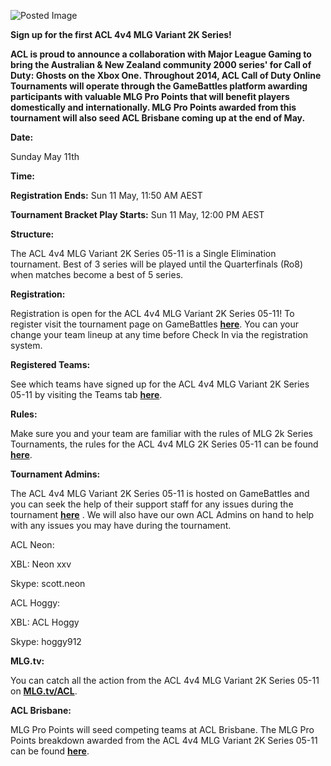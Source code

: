 ![Posted Image](http://i.imgur.com/u8KXzPx.jpg?1?8685)





**Sign up for the first ACL 4v4 MLG Variant 2K Series!**





**ACL is proud to announce a collaboration with Major League Gaming to bring the Australian & New Zealand community 2000 series' for Call of Duty: Ghosts on the Xbox One. Throughout 2014, ACL Call of Duty Online Tournaments will operate through the GameBattles platform awarding participants with valuable MLG Pro Points that will benefit players domestically and internationally. MLG Pro Points awarded from this tournament will also seed ACL Brisbane coming up at the end of May.**





**Date:**


Sunday May 11th






**Time:**



**Registration Ends:**
 Sun 11 May, 11:50 AM AEST



**Tournament Bracket Play Starts:**
 Sun 11 May, 12:00 PM AEST






**Structure:**


The ACL 4v4 MLG Variant 2K Series 05-11 is a Single Elimination tournament. Best of 3 series will be played until the Quarterfinals (Ro8) when matches become a best of 5 series. 






**Registration:**


Registration is open for the ACL 4v4 MLG Variant 2K Series 05-11! To register visit the tournament page on GameBattles 
**[here](http://gamebattles.majorleaguegaming.com/xboxone/call-of-duty-ghosts/tournament/acl-4v4-mlg-variant-2k-series-/)**. You can your change your team lineup at any time before Check In via the registration system. 






**Registered Teams:**


See which teams have signed up for the ACL 4v4 MLG Variant 2K Series 05-11 by visiting the Teams tab 
**[here](http://gamebattles.majorleaguegaming.com/xboxone/call-of-duty-ghosts/tournament/acl-4v4-mlg-variant-2k-series-/teams)**.






**Rules:**


Make sure you and your team are familiar with the rules of MLG 2k Series Tournaments, the rules for the ACL 4v4 MLG 2K Series 05-11 can be found 
**[here](http://gamebattles.majorleaguegaming.com/xboxone/call-of-duty-ghosts/tournament/acl-4v4-mlg-variant-2k-series-/rules)**.






**Tournament Admins:**


The ACL 4v4 MLG Variant 2K Series 05-11 is hosted on GameBattles and you can seek the help of their support staff for any issues during the tournament 
**[here](http://gamebattles.majorleaguegaming.com/xboxone/call-of-duty-ghosts/tournament/acl-4v4-mlg-variant-2k-series-/support)**
. We will also have our own ACL Admins on hand to help with any issues you may have during the tournament.






ACL Neon: 


XBL: Neon xxv


Skype: scott.neon






ACL Hoggy:

XBL: ACL Hoggy


Skype: hoggy912






**MLG.tv:**


You can catch all the action from the ACL 4v4 MLG Variant 2K Series 05-11 on 
**[MLG.tv/ACL](http://tv.majorleaguegaming.com/show/acl)**.






**ACL Brisbane:**


MLG Pro Points will seed competing teams at ACL Brisbane. The MLG Pro Points breakdown awarded from the ACL 4v4 MLG Variant 2K Series 05-11 can be found 
**[here](http://gamebattles.majorleaguegaming.com/xboxone/call-of-duty-ghosts/tournament/acl-4v4-mlg-variant-2k-series-/info)**.